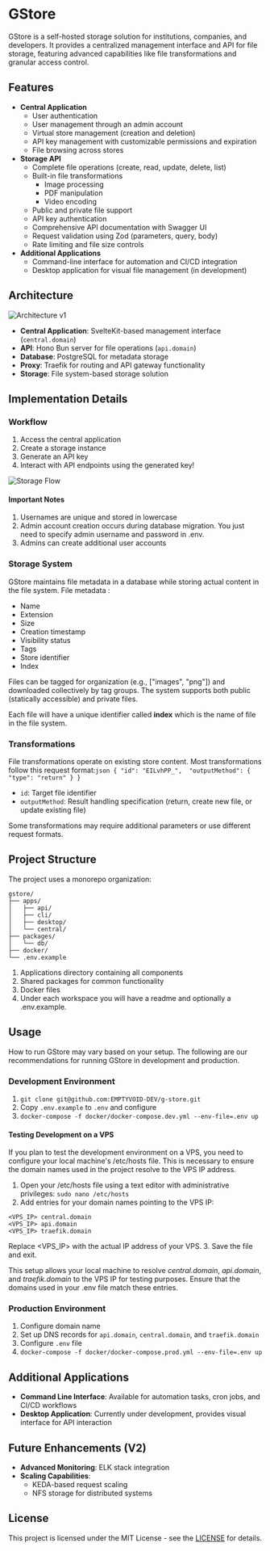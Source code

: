 # GStore

GStore is a self-hosted storage solution for institutions, companies, and developers. It provides a centralized management interface and API for file storage, featuring advanced capabilities like file transformations and granular access control.

## Features

- **Central Application**
  - User authentication
  - User management through an admin account
  - Virtual store management (creation and deletion)
  - API key management with customizable permissions and expiration
  - File browsing across stores
- **Storage API**
  - Complete file operations (create, read, update, delete, list)
  - Built-in file transformations
    - Image processing
    - PDF manipulation
    - Video encoding
  - Public and private file support
  - API key authentication
  - Comprehensive API documentation with Swagger UI
  - Request validation using Zod (parameters, query, body)
  - Rate limiting and file size controls
- **Additional Applications**
  - Command-line interface for automation and CI/CD integration
  - Desktop application for visual file management (in development)

## Architecture

![Architecture v1](./assets/architectureV1.png)

- **Central Application**: SvelteKit-based management interface (`central.domain`)
- **API**: Hono Bun server for file operations (`api.domain`)
- **Database**: PostgreSQL for metadata storage
- **Proxy**: Traefik for routing and API gateway functionality
- **Storage**: File system-based storage solution

## Implementation Details

### Workflow

1. Access the central application
2. Create a storage instance
3. Generate an API key
4. Interact with API endpoints using the generated key!

![Storage Flow](./assets/storage_flow.png)

#### Important Notes

1. Usernames are unique and stored in lowercase
2. Admin account creation occurs during database migration. You just need to specify admin username and password in .env.
3. Admins can create additional user accounts

### Storage System

GStore maintains file metadata in a database while storing actual content in the file system. File metadata :

- Name
- Extension
- Size
- Creation timestamp
- Visibility status
- Tags
- Store identifier
- Index

Files can be tagged for organization (e.g., ["images", "png"]) and downloaded collectively by tag groups. The system supports both public (statically accessible) and private files.

Each file will have a unique identifier called **index** which is the name of file in the file system.

### Transformations

File transformations operate on existing store content. Most transformations follow this request format:`json
{
  "id": "EILvhPP_",  "outputMethod": { "type": "return" }
}`

- `id`: Target file identifier
- `outputMethod`: Result handling specification (return, create new file, or update existing file)

Some transformations may require additional parameters or use different request formats.

## Project Structure

The project uses a monorepo organization:

```
gstore/
├── apps/
│   ├── api/
│   ├── cli/
│   ├── desktop/
│   └── central/
├── packages/
│   └── db/
├── docker/
└── .env.example
```

1. Applications directory containing all components
2. Shared packages for common functionality
3. Docker files
4. Under each workspace you will have a readme and optionally a .env.example.

## Usage

How to run GStore may vary based on your setup. The following are our recommendations for running GStore in development and production.

### Development Environment

1. `git clone git@github.com:EMPTYVOID-DEV/g-store.git`
2. Copy `.env.example` to `.env` and configure
3. `docker-compose -f docker/docker-compose.dev.yml --env-file=.env up`

#### Testing Development on a VPS

If you plan to test the development environment on a VPS, you need to configure your local machine's /etc/hosts file. This is necessary to ensure the domain names used in the project resolve to the VPS IP address.

  1. Open your /etc/hosts file using a text editor with administrative privileges:
  `sudo nano /etc/hosts`
  2. Add entries for your domain names pointing to the VPS IP:
  ```
  <VPS_IP> central.domain
  <VPS_IP> api.domain
  <VPS_IP> traefik.domain
  ```
  Replace <VPS_IP> with the actual IP address of your VPS.
  3. Save the file and exit.

This setup allows your local machine to resolve *central.domain*, *api.domain*, and *traefik.domain* to the VPS IP for testing purposes. Ensure that the domains used in your .env file match these entries.


### Production Environment

1. Configure domain name
2. Set up DNS records for `api.domain`, `central.domain`, and `traefik.domain`
3. Configure `.env` file
4. `docker-compose -f docker/docker-compose.prod.yml --env-file=.env up`

## Additional Applications

- **Command Line Interface**: Available for automation tasks, cron jobs, and CI/CD workflows
- **Desktop Application**: Currently under development, provides visual interface for API interaction

## Future Enhancements (V2)

- **Advanced Monitoring**: ELK stack integration
- **Scaling Capabilities**:
  - KEDA-based request scaling
  - NFS storage for distributed systems

## License

This project is licensed under the MIT License - see the [LICENSE](https://opensource.org/license/mit) for details.
